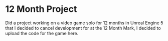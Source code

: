 # 12 Month Project

Did a project working on a video game solo for 12 months in Unreal Engine 5 that I decided to cancel development for at the 12 Month Mark, I decided to upload the code for the game here.
